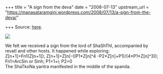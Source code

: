+++
title = "A sign from the deva"
date = "2008-07-13"
upstream_url = "https://manasataramgini.wordpress.com/2008/07/13/a-sign-from-the-deva/"

+++
Source: [here](https://manasataramgini.wordpress.com/2008/07/13/a-sign-from-the-deva/).

[![](https://manasataramgini.files.wordpress.com/2008/07/collage.jpg?w=300&h=300)](https://manasataramgini.files.wordpress.com/2008/07/collage.jpg)

We felt we received a sign from the lord of ShaShThI, accompanied by
revatI and other hosts. It happened while exploring:  
Z\[n+1\]=Fn1(Z\[n+1\]); Z\[n+1\]=Z\[n\]-((P1\*Z\[n\]^4
-P2\*Z\[n\]+P1)/(4\*P1\*Z\[n\]^3));  
Fn1=ArcSin or Sinh; P1=1+i; P2=0  
The ShaTkoNa yantra manifested in the middle of the spanda.

